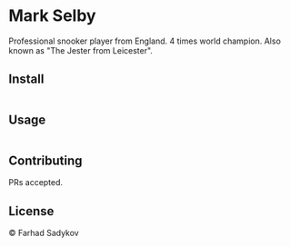 # Mark Selby

Professional snooker player from England.
4 times world champion.
Also known as "The Jester from Leicester".

## Install

```
```

## Usage

```
```

## Contributing

PRs accepted.

## License

© Farhad Sadykov
